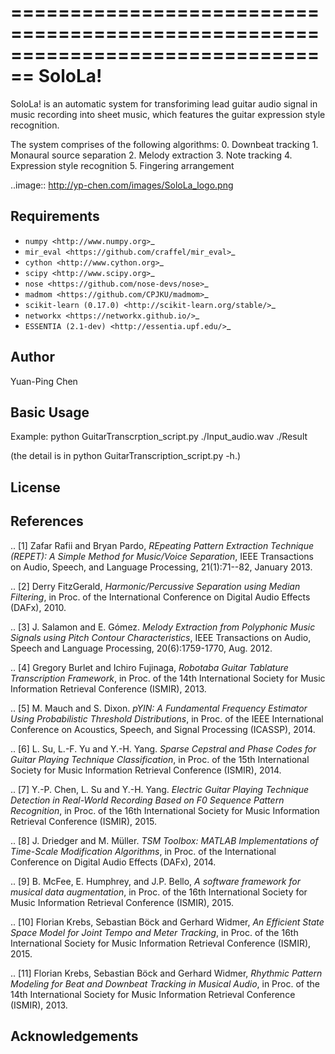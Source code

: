 ================================================================================
SoloLa!
================================================================================

SoloLa! is an automatic system for transforiming lead guitar audio signal in music 
recording into sheet music, which features the guitar expression style recognition.

The system comprises of the following algorithms:
	0. Downbeat tracking
	1. Monaural source separation
	2. Melody extraction
	3. Note tracking 
	4. Expression style recognition
	5. Fingering arrangement

..image:: http://yp-chen.com/images/SoloLa_logo.png

Requirements
------------
- `numpy <http://www.numpy.org>`_
- `mir_eval <https://github.com/craffel/mir_eval>`_
- `cython <http://www.cython.org>`_
- `scipy <http://www.scipy.org>`_
- `nose <https://github.com/nose-devs/nose>`_
- `madmom <https://github.com/CPJKU/madmom>`_
- `scikit-learn (0.17.0) <http://scikit-learn.org/stable/>`_
- `networkx <https://networkx.github.io/>`_
- `ESSENTIA (2.1-dev) <http://essentia.upf.edu/>`_



Author
------

Yuan-Ping Chen


Basic Usage
------

Example: 
python GuitarTranscrption_script.py ./Input_audio.wav ./Result

(the detail is in python GuitarTranscription_script.py -h.)

License
-------

References
----------

.. [1] Zafar Rafii and Bryan Pardo,
    *REpeating Pattern Extraction Technique (REPET): A Simple Method for Music/Voice Separation*,
    IEEE Transactions on Audio, Speech, and Language Processing, 21(1):71--82, January 2013.
 
.. [2] Derry FitzGerald, 
    *Harmonic/Percussive Separation using Median Filtering*,
    in Proc. of the International Conference on Digital Audio Effects (DAFx), 2010.
 
.. [3] J. Salamon and E. Gómez. 
    *Melody Extraction from Polyphonic Music Signals using Pitch Contour Characteristics*,
    IEEE Transactions on Audio, Speech and Language Processing, 20(6):1759-1770, Aug. 2012.

.. [4] Gregory Burlet and Ichiro Fujinaga,
    *Robotaba Guitar Tablature Transcription Framework*, 
    in Proc. of the 14th International Society for Music Information Retrieval Conference (ISMIR), 2013.
 
.. [5] M. Mauch and S. Dixon. 
    *pYIN: A Fundamental Frequency Estimator Using Probabilistic Threshold Distributions*, 
    in Proc. of the IEEE International Conference on Acoustics, Speech, and Signal Processing (ICASSP), 2014.
 
.. [6] L. Su, L.-F. Yu and Y.-H. Yang.
    *Sparse Cepstral and Phase Codes for Guitar Playing Technique Classification*, 
    in Proc. of the 15th International Society for Music Information Retrieval Conference (ISMIR), 2014.
 
.. [7] Y.-P. Chen, L. Su and Y.-H. Yang.
    *Electric Guitar Playing Technique Detection in Real-World Recording Based on F0 Sequence Pattern Recognition*, 
    in Proc. of the 16th International Society for Music Information Retrieval Conference (ISMIR), 2015.
 
.. [8] J. Driedger and M. Müller.
    *TSM Toolbox: MATLAB Implementations of Time-Scale Modification Algorithms*, 
    in Proc. of the International Conference on Digital Audio Effects (DAFx), 2014.
 
.. [9] B. McFee, E. Humphrey, and J.P. Bello,
    *A software framework for musical data augmentation*, 
    in Proc. of the 16th International Society for Music Information Retrieval Conference (ISMIR), 2015.

.. [10] Florian Krebs, Sebastian Böck and Gerhard Widmer, 
	*An Efficient State Space Model for Joint Tempo and Meter Tracking*, 
	in Proc. of the 16th International Society for Music Information Retrieval Conference (ISMIR), 2015.

.. [11] Florian Krebs, Sebastian Böck and Gerhard Widmer, 
    *Rhythmic Pattern Modeling for Beat and Downbeat Tracking in Musical Audio*,
    in Proc. of the 14th International Society for Music Information Retrieval Conference (ISMIR), 2013.




Acknowledgements
----------------


